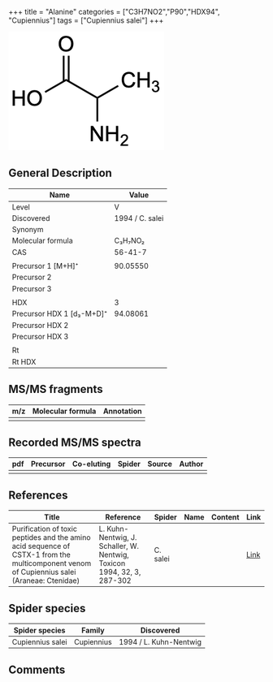 +++
title = "Alanine"
categories = ["C3H7NO2","P90","HDX94",
"Cupiennius"]
tags = ["Cupiennius salei"]
+++

![](/img/Alanine.png)

## General Description

| Name                      | Value           |
|---------------------------|-----------------|
| Level                     | V               |
| Discovered                | 1994 / C. salei |
| Synonym                   |                 |
| Molecular formula         | C₃H₇NO₂         |
| CAS                       | 56-41-7         |
|                           |                 |
| Precursor 1 [M+H]⁺        | 90.05550        |
| Precursor 2               |                 |
| Precursor 3               |                 |
|                           |                 |
| HDX                       | 3               |
| Precursor HDX 1 [d₃-M+D]⁺ | 94.08061        |
| Precursor HDX 2           |                 |
| Precursor HDX 3           |                 |
|                           |                 |
| Rt                        |                 |
| Rt HDX                    |                 |

## MS/MS fragments

| m/z | Molecular formula | Annotation |
|-----|-------------------|------------|
|     |                   |            |

## Recorded MS/MS spectra

| pdf | Precursor | Co-eluting | Spider | Source | Author |
|-----|-----------|------------|--------|--------|--------|
|     |           |            |        |        |        |

## References

| Title                                                                                                                                      | Reference                                                              | Spider   | Name | Content | Link                                         |
|--------------------------------------------------------------------------------------------------------------------------------------------|------------------------------------------------------------------------|----------|------|---------|----------------------------------------------|
| Purification of toxic peptides and the amino acid sequence of CSTX-1 from the multicomponent venom of Cupiennius salei (Araneae: Ctenidae) | L. Kuhn-Nentwig, J. Schaller, W. Nentwig, Toxicon 1994, 32, 3, 287-302 | C. salei |      |         | [Link](https://doi.org/10.1016/0041-0101(94)90082-5) |

## Spider species

| Spider species   | Family     | Discovered             |
|------------------|------------|------------------------|
| Cupiennius salei | Cupiennius | 1994 / L. Kuhn-Nentwig |

## Comments